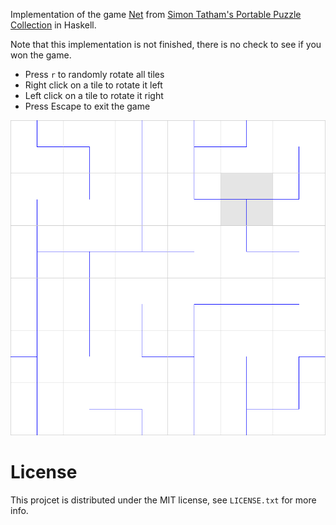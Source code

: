 Implementation of the game [Net](https://www.chiark.greenend.org.uk/~sgtatham/puzzles/js/net.html) from [Simon Tatham's Portable Puzzle Collection](https://www.chiark.greenend.org.uk/~sgtatham/puzzles/) in Haskell.

Note that this implementation is not finished, there is no check to see if you won the game.

* Press `r` to randomly rotate all tiles
* Right click on a tile to rotate it left
* Left  click on a tile to rotate it right
* Press Escape to exit the game

![Preview](./preview.png)

# License

This projcet is distributed under the MIT license, see `LICENSE.txt` for more info.
